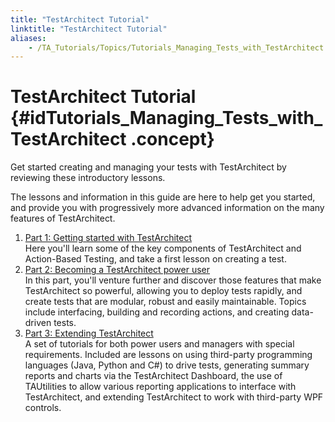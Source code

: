 ```yaml
--- 
title: "TestArchitect Tutorial"
linktitle: "TestArchitect Tutorial"
aliases: 
    - /TA_Tutorials/Topics/Tutorials_Managing_Tests_with_TestArchitect.html
---
```

# TestArchitect Tutorial {#idTutorials_Managing_Tests_with_TestArchitect .concept}

Get started creating and managing your tests with TestArchitect by reviewing these introductory lessons.

The lessons and information in this guide are here to help get you started, and provide you with progressively more advanced information on the many features of TestArchitect.

1.  [Part 1: Getting started with TestArchitect](../../TA_Tutorials/Topics/tut_part1_getting_started.html)  
Here you'll learn some of the key components of TestArchitect and Action-Based Testing, and take a first lesson on creating a test.
2.  [Part 2: Becoming a TestArchitect power user](../../TA_Tutorials/Topics/tut_part2_becoming_power_user.html)  
In this part, you'll venture further and discover those features that make TestArchitect so powerful, allowing you to deploy tests rapidly, and create tests that are modular, robust and easily maintainable. Topics include interfacing, building and recording actions, and creating data-driven tests.
3.  [Part 3: Extending TestArchitect](../../TA_Tutorials/Topics/tut_part3_extending_TA.html)  
A set of tutorials for both power users and managers with special requirements. Included are lessons on using third-party programming languages \(Java, Python and C\#\) to drive tests, generating summary reports and charts via the TestArchitect Dashboard, the use of TAUtilities to allow various reporting applications to interface with TestArchitect, and extending TestArchitect to work with third-party WPF controls.

